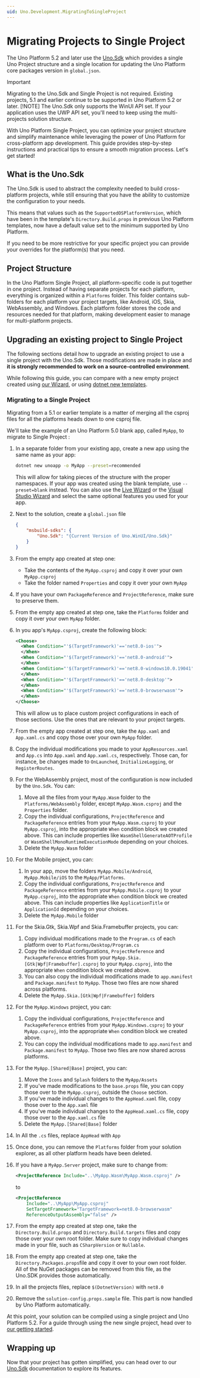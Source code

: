```yaml
---
uid: Uno.Development.MigratingToSingleProject
---
```

# Migrating Projects to Single Project

The Uno Platform 5.2 and later use the [Uno.Sdk](https://www.nuget.org/packages/uno.sdk) which provides a single Uno Project structure and a single location for updating the Uno Platform core packages version in `global.json`.

> [!IMPORTANT]
> Migrating to the Uno.Sdk and Single Project is not required. Existing projects, 5.1 and earlier continue to be supported in Uno Platform 5.2 or later.
> [!NOTE]
> The Uno.Sdk only supports the WinUI API set. If your application uses the UWP API set, you'll need to keep using the multi-projects solution structure.

With Uno Platform Single Project, you can optimize your project structure and simplify maintenance while leveraging the power of Uno Platform for cross-platform app development. This guide provides step-by-step instructions and practical tips to ensure a smooth migration process. Let's get started!

## What is the Uno.Sdk

The Uno.Sdk is used to abstract the complexity needed to build cross-platform projects, while still ensuring that you have the ability to customize the configuration to your needs.

This means that values such as the `SupportedOSPlatformVersion`, which have been in the template's `Directory.Build.props` in previous Uno Platform templates, now have a default value set to the minimum supported by Uno Platform.

If you need to be more restrictive for your specific project you can provide your overrides for the platform(s) that you need.

## Project Structure

In the Uno Platform Single Project, all platform-specific code is put together in one project. Instead of having separate projects for each platform, everything is organized within a `Platforms` folder. This folder contains sub-folders for each platform your project targets, like Android, iOS, Skia, WebAssembly, and Windows. Each platform folder stores the code and resources needed for that platform, making development easier to manage for multi-platform projects.

## Upgrading an existing project to Single Project

The following sections detail how to upgrade an existing project to use a single project with the Uno.Sdk. Those modifications are made in place and **it is strongly recommended to work on a source-controlled environment**.

While following this guide, you can compare with a new empty project created using [our Wizard](xref:Uno.GetStarted.Wizard), or using [dotnet new templates](xref:Uno.GetStarted.dotnet-new).

### Migrating to a Single Project

Migrating from a 5.1 or earlier template is a matter of merging all the csproj files for all the platforms heads down to one csproj file.

We'll take the example of an Uno Platform 5.0 blank app, called `MyApp`, to migrate to Single Project :

1. In a separate folder from your existing app, create a new app using the same name as your app:

   ```bash
   dotnet new unoapp -o MyApp --preset=recommended
   ```

   This will allow for taking pieces of the structure with the proper namespaces. If your app was created using the blank template, use `--preset=blank` instead. You can also use the [Live Wizard](xref:Uno.GetStarted.dotnet-new) or the [Visual Studio Wizard](xref:Uno.GettingStarted.CreateAnApp.VS2022) and select the same optional features you used for your app.
1. Next to the solution, create a `global.json` file

    ```json
    {
        "msbuild-sdks": {
            "Uno.Sdk": "{Current Version of Uno.WinUI/Uno.Sdk}"
        }
    }
    ```

1. From the empty app created at step one:
    - Take the contents of the `MyApp.csproj` and copy it over your own `MyApp.csproj`
    - Take the folder named `Properties` and copy it over your own `MyApp`
1. If you have your own `PackageReference` and `ProjectReference`, make sure to preserve them.
1. From the empty app created at step one, take the `Platforms` folder and copy it over your own `MyApp` folder.
1. In you app's `MyApp.csproj`, create the following block:

   ```xml
   <Choose>
     <When Condition="'$(TargetFramework)'=='net8.0-ios'">
     </When>
     <When Condition="'$(TargetFramework)'=='net8.0-android'">
     </When>
     <When Condition="'$(TargetFramework)'=='net8.0-windows10.0.19041'">
     </When>
     <When Condition="'$(TargetFramework)'=='net8.0-desktop'">
     </When>
     <When Condition="'$(TargetFramework)'=='net8.0-browserwasm'">
     </When>
   </Choose>
   ```

   This will allow us to place custom project configurations in each of those sections. Use the ones that are relevant to your project targets.
1. From the empty app created at step one, take the `App.xaml` and `App.xaml.cs` and copy those over your own `MyApp` folder.
1. Copy the individual modifications you made to your `AppResources.xaml` and `App.cs` into `App.xaml` and `App.xaml.cs`, respectively. Those can, for instance, be changes made to `OnLaunched`, `InitializeLogging`, or `RegisterRoutes`.
1. For the WebAssembly project, most of the configuration is now included by the `Uno.Sdk`. You can:
    1. Move all the files from your `MyApp.Wasm`  folder to the `Platforms/WebAssembly` folder, except `MyApp.Wasm.csproj` and the `Properties` folder.
    1. Copy the individual configurations, `ProjectReference` and `PackageReference` entries from your `MyApp.Wasm.csproj` to your `MyApp.csproj`, into the appropriate `When` condition block we created above. This can include properties like `WasmShellGenerateAOTProfile` or `WasmShellMonoRuntimeExecutionMode` depending on your choices.
    1. Delete the `MyApp.Wasm` folder
1. For the Mobile project, you can:
    1. In your app, move the folders `MyApp.Mobile/Android`, `MyApp.Mobile/iOS` to the `MyApp/Platforms`.
    1. Copy the individual configurations, `ProjectReference` and `PackageReference` entries from your `MyApp.Mobile.csproj` to your `MyApp.csproj`, into the appropriate `When` condition block we created above. This can include properties like `ApplicationTitle` or `ApplicationId` depending on your choices.
    1. Delete the `MyApp.Mobile` folder
1. For the Skia.Gtk, Skia.Wpf and Skia.Framebuffer projects, you can:
    1. Copy individual modifications made to the `Program.cs` of each platform over to `Platforms/Desktop/Program.cs`
    1. Copy the individual configurations, `ProjectReference` and `PackageReference` entries from your `MyApp.Skia.[Gtk|Wpf|Framebuffer].csproj` to your `MyApp.csproj`, into the appropriate `When` condition block we created above.
    1. You can also copy the individual modifications made to `app.manifest` and `Package.manifest` to `MyApp`. Those two files are now shared across platforms.
    1. Delete the `MyApp.Skia.[Gtk|Wpf|Framebuffer]` folders
1. For the `MyApp.Windows` project, you can:
    1. Copy the individual configurations, `ProjectReference` and `PackageReference` entries from your `MyApp.Windows.csproj` to your `MyApp.csproj`, into the appropriate `When` condition block we created above.
    1. You can copy the individual modifications made to `app.manifest` and `Package.manifest` to `MyApp`. Those two files are now shared across platforms.
1. For the `MyApp.[Shared|Base]` project, you can:
    1. Move the `Icons` and `Splash` folders to the `MyApp/Assets`
    1. If you've made modifications to the `base.props` file, you can copy those over to the `MyApp.csproj`, outside the `Choose` section.
    1. If you've made individual changes to the `AppHead.xaml` file, copy those over to the `App.xaml` file
    1. If you've made individual changes to the `AppHead.xaml.cs` file, copy those over to the `App.xaml.cs` file
    1. Delete the `MyApp.[Shared|Base]` folder
1. In All the `.cs` files, replace `AppHead` with `App`
1. Once done, you can remove the `Platforms` folder from your solution explorer, as all other platform heads have been deleted.
1. If you have a `MyApp.Server` project, make sure to change from:

    ```xml
    <ProjectReference Include="..\MyApp.Wasm\MyApp.Wasm.csproj" />
    ```

    to

    ```xml
    <ProjectReference 
        Include="..\MyApp\MyApp.csproj"
        SetTargetFramework="TargetFramework=net8.0-browserwasm"
        ReferenceOutputAssembly="false" />
    ```

1. From the empty app created at step one, take the `Directory.Build.props` and `Directory.Build.targets` files and copy those over your own root folder. Make sure to copy individual changes made in your file, such as `CSharpVersion` or `Nullable`.
1. From the empty app created at step one, take the `Directory.Packages.props`file and copy it over to your own root folder. All of the NuGet packages can be removed from this file, as the Uno.SDK provides those automatically.
1. In all the projects files, replace `$(DotnetVersion)` with `net8.0`
1. Remove the `solution-config.props.sample` file. This part is now handled by Uno Platform automatically.

At this point, your solution can be compiled using a single project and Uno Platform 5.2. For a guide through using the new single project, head over to [our getting started](xref:Uno.GetStarted).

## Wrapping up

Now that your project has gotten simplified, you can head over to our [Uno.Sdk](xref:Uno.Features.Uno.Sdk) documentation to explore its features.
